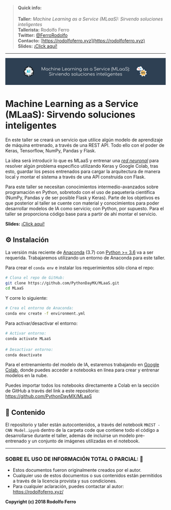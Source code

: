 
> #### Quick info:
>
> **Taller:** *Machine Learning as a Service (MLaaS): Sirvendo soluciones inteligentes* <br>
> **Tallerista:** Rodolfo Ferro <br>
> **Twitter:** [@FerroRodolfo](https://twitter.com/FerroRodolfo) <br>
> **Contacto:** [https://rodolfoferro.xyz](https://rodolfoferro.xyz) <br>
> **Slides:** [¡Click aquí!](https://goo.gl/12TyFB)
------
![MLaaS](assets/MLaaS.png)

# Machine Learning as a Service (MLaaS): Sirvendo soluciones inteligentes

En este taller se creará un servicio que utilice algún modelo de aprendizaje de máquina entrenado, a través de una REST API. Todo ello con el poder de Keras, Tensorflow, NumPy, Pandas y Flask.

La idea será introducir lo que es MLaaS y entrenar una [*red neuronal*](https://es.wikipedia.org/wiki/Red_neuronal_artificial) para resolver algún problema específico utilizando Keras y Google Colab, tras esto, guardar los pesos entrenados para cargar la arquitectura de manera local y montar el sistema a través de una API construida con Flask.

Para este taller se necesitan conocimientos intermedio-avanzados sobre programación en Python, sobretodo con el uso de paquetería científica (NumPy, Pandas y de ser posible Flask y Keras). Parte de los objetivos es que posterior al taller se cuente con material y conocimientos para poder desarrollar modelos de IA como servicio; con Python, por supuesto. Para el taller se proporciona código base para a partir de ahí montar el servicio.

**Slides:** [¡Click aquí!](https://goo.gl/12TyFB)

## ⚙️ Instalación

La versión más reciente de [Anaconda](https://www.anaconda.com/download/) (3.7) con [Python >= 3.6](https://www.python.org/downloads/) va a ser requerida. Trabajaremos utilizando un entorno de Anaconda para este taller.

Para crear el `conda env` e instalar los requerimientos sólo clona el repo:
```bash
# Clona el repo de GitHub:
git clone https://github.com/PythonDayMX/MLaaS.git
cd MLaaS
```

Y corre lo siguiente:
```bash
# Crea el entorno de Anaconda:
conda env create -f environment.yml
```

Para activar/desactivar el entorno:
```bash
# Activar entorno:
conda activate MLaaS

# Desactivar entorno:
conda deactivate
```

Para el entrenamiento del modelo de IA, estaremos trabajando en [Google Colab](https://colab.research.google.com/), donde puedes acceder a notebooks en línea para crear y entrenar modelos en la nube.

Puedes importar todos los notebooks directamente a Colab en la sección de GitHub a través del link a este repositorio: https://github.com/PythonDayMX/MLaaS

## 👾 Contenido

El repositorio y taller están autocontenidos, a través del notebook `MNIST - CNN Model.ipynb` dentro de la carpeta code que contiene todo el código a desarrollarse durante el taller, además de incluirse un modelo pre-entrenado y un conjunto de imágenes utilizadas en el notebook.


***

### SOBRE EL USO DE INFORMACIÓN TOTAL O PARCIAL: 🔐
* Estos documentos fueron originalmente creados por el autor.
* Cualquier uso de estos documentos o sus contenidos están permitidos a través de la licencia provista y sus condiciones.
* Para cualquier aclaración, puedes contactar al autor: https://rodolfoferro.xyz/

**Copyright (c) 2018 Rodolfo Ferro**
